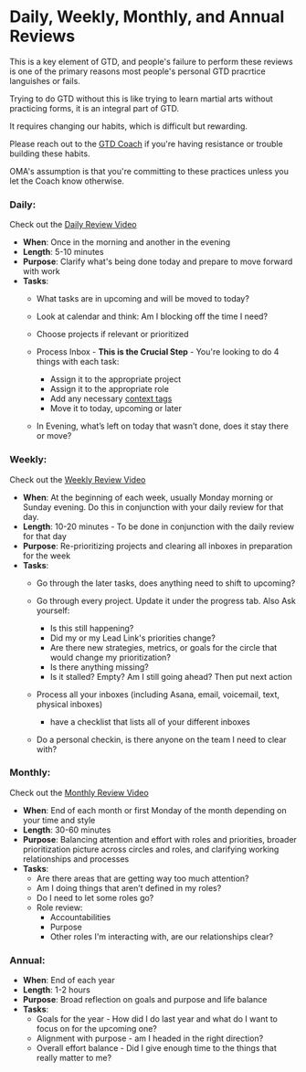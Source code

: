 # Daily, Weekly, Monthly, and Annual Reviews

This is a key element of GTD, and people's failure to perform these reviews is one of the primary reasons most people's personal GTD pracrtice languishes or fails.

Trying to do GTD without this is like trying to learn martial arts without practicing forms, it is an integral part of GTD.

It requires changing our habits, which is difficult but rewarding.

Please reach out to the [GTD Coach](https://glassfrog.holacracy.org/roles/4477015) if you're having resistance or trouble building these habits.

OMA's assumption is that you're committing to these practices unless you let the Coach know otherwise.

### Daily:

Check out the [Daily Review Video](https://shereef.wistia.com/medias/nzjxjkj2if)

* **When**: Once in the morning and another in the evening
* **Length**: 5-10 minutes
* **Purpose**: Clarify what's being done today and prepare to move forward with work
* **Tasks**:
  * What tasks are in upcoming and will be moved to today?
  * Look at calendar and think: Am I blocking off the time I need?
  * Choose projects if relevant or prioritized
  * Process Inbox - **This is the Crucial Step** - You're looking to do 4 things with each task:
    * Assign it to the appropriate project
    * Assign it to the appropriate role
    * Add any necessary [context tags](http://guide.learnersguild.org/Operating-Model/GTD/GTD-Asana-Key.html)
    * Move it to today, upcoming or later

  * In Evening, what’s left on today that wasn’t done, does it stay there or move?


### Weekly:

Check out the [Weekly Review Video](https://shereef.wistia.com/medias/wvrglv1q83)

* **When**: At the beginning of each week, usually Monday morning or Sunday evening.  Do this in conjunction with your daily review for that day.
* **Length**: 10-20 minutes - To be done in conjunction with the daily review for that day
* **Purpose**: Re-prioritizing projects and clearing all inboxes in preparation for the week
* **Tasks**:
  * Go through the later tasks, does anything need to shift to upcoming?
  * Go through every project. Update it under the progress tab.
    Also Ask yourself: 
    * Is this still happening?
    * Did my or my Lead Link's priorities change?
    * Are there new strategies, metrics, or goals for the circle that would change my prioritization?
    * Is there anything missing?
    * Is it stalled? Empty? Am I still going ahead? Then put next action 

  * Process all your inboxes \(including Asana, email, voicemail, text, physical inboxes\) 
    * have a checklist that lists all of your different inboxes

  * Do a personal checkin, is there anyone on the team I need to clear with?


### Monthly:

Check out the [Monthly Review Video](https://shereef.wistia.com/medias/t0qk5ghlgp)

* **When**: End of each month or first Monday of the month depending on your time and style
* **Length**: 30-60 minutes
* **Purpose**: Balancing attention and effort with roles and priorities, broader prioritization picture across circles and roles, and clarifying working relationships and processes
* **Tasks**:
  * Are there areas that are getting way too much attention?
  * Am I doing things that aren’t defined in my roles?
  * Do I need to let some roles go?
  * Role review:
    * Accountabilities
    * Purpose
    * Other roles I'm interacting with, are our relationships clear?



### Annual:

* **When**: End of each year
* **Length**: 1-2 hours
* **Purpose**: Broad reflection on goals and purpose and life balance
* **Tasks**:
  * Goals for the year - How did I do last year and what do I want to focus on for the upcoming one?
  * Alignment with purpose -  am I headed in the right direction?
  * Overall effort balance - Did I give enough time to the things that really matter to me?


